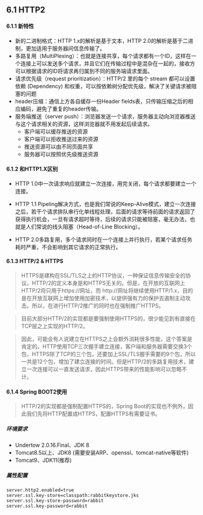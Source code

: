 ## 6.1 HTTP2

#### 6.1.1 新特性

- 新的二进制格式：HTTP 1.x的解析是基于文本，HTTP 2.0的解析是基于二进制，更加适用于服务器间信息传输了。
- 多路复用（MultiPlexing）：也就是连接共享，每个请求都有一个ID，这样在一个连接上可以发送多个请求，并且它们在传输过程中是混杂在一起的，接收方可以根据请求的ID将请求再归属到不同的服务端请求里面。
- 请求优先级（request prioritization）：HTTP/2 里的每个 stream 都可以设置依赖 (Dependency) 和权重，可以按依赖树分配优先级，解决了关键请求被阻塞的问题
- header压缩：通信上方各自缓存一份Header fields表，只传输压缩之后的相应编码，避免了重复的header传输。
- 服务端推送（server push）：浏览器发送一个请求，服务器主动向浏览器推送与这个请求相关的资源，这样浏览器就不用发起后续请求。
  - 客户端可以缓存推送的资源
  - 客户端可以拒收推送过来的资源
  - 推送资源可以由不同页面共享
  - 服务器可以按照优先级推送资源

#### 6.1.2  和HTTP1.X区别

- HTTP 1.0中一次请求响应就建立一次连接，用完关闭，每个请求都要建立一个连接。

- HTTP 1.1 Pipeling解决方式，也是我们常说的Keep-Alive模式，建立一次连接之后，若干个请求排队串行化单线程处理，后面的请求等待前面的请求返回了获得执行机会，一旦有请求超时等待，后续的请求只能被阻塞，毫无办法，也就是人们常说的线头阻塞（Head-of-Line Blocking）。

- HTTP 2.0多路复用，多个请求同时在一个连接上并行执行，若某个请求任务耗时严重，不会影响到其它请求的正常执行。



#### 6.1.3  **HTTP/2 & HTTPS**

>  HTTPS是建构在SSL/TLS之上的HTTP协议，一种保证信息传输安全的协议，HTTP/2的定义本身是和HTTPS无关的。但是，在开放的互联网上HTTP/2将只用于https://网址，而 http://网址将继续使用HTTP/1.x，目的是在开放互联网上增加使用加密技术，以提供强有力的保护去遏制主动攻击。所以，在进行HTTP/2推广的同时也在强制推广HTTPS。

>  目前大部分HTTP/2的实现都是要强制使用HTTPS的，很少能见到有直接在TCP层之上实现的HTTP/2。

> 因此，可能会有人说建立在HTTPS之上会额外消耗很多性能，这个答案是肯定的。HTTP使用TCP三次握手建立连接，客户端和服务器需要交换3个包，HTTPS除了TCP的三个包，还要加上SSL/TLS握手需要的9个包，所以一共是12个包，增加了建立连接的时间。但是HTTP/2的多路复用技术，建立一次连接可以一直发送请求，因此HTTPS带来的性能影响可以忽略不计。



#### 6.1.4  Spring BOOT2使用

> HTTP/2的实现都是强制配置HTTPS的，Spring Boot的实现也不例外，因此我们先将HTTP配置成HTTPS，配置HTTPS有需要证书。

#####  环境要求

- Undertow 2.0.16.Final、JDK 8
- Tomcat8.5以上、JDK8 (需要安装ARP、openssl、tomcat-native等软件)
- Tomcat9、JDK11(推荐)

##### 属性配置

```properties
server.http2.enabled=true
server.ssl.key-store=classpath:rabbitkeystore.jks
server.ssl.key-store-password=rabbit
server.ssl.key-password=rabbit
```